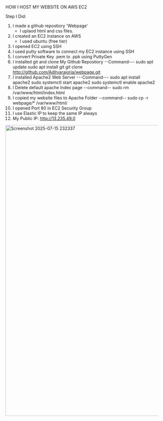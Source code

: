 HOW I HOST MY WEBSITE ON AWS EC2 

Step I Did:
1. I made a github repostiory 'Webpage'
   - I uplaod html and css files.
2. I created an EC2 instance on AWS
   - I used ubuntu (free tier)
3. I opened EC2 using SSH
4. I used putty software to connect my EC2 instance using SSH
5. I convert Private Key .pem to .ppk using PuttyGen
6. I installed git and clone My Github Repostiory
   --Command---
   sudo apt update
   sudo apt install git
   git clone http://github.com/Adityarajoria/webpage.git
7. I installed Apache2 Web Server
   ---Command---
   sudo apt install apache2
   sudo systemctl start apache2
   sudo systemctl enable apache2
8. I Delete default apache Index page
   --command--
   sudo rm /var/www/html/index.html
9. I copied my website files to Apache Folder
    --command--
   sudo cp -r webpage/* /var/www/html/
10. I opened Port 80 in EC2 Security Group
11. I use Elastic IP to keep the same IP always
12. My Public IP: http://13.235.49.0

<img width="1918" height="960" alt="Screenshot 2025-07-15 232337" src="https://github.com/user-attachments/assets/1ec369aa-b6c4-4792-8f29-b61c13eddd47" />

